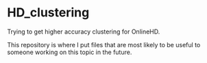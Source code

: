 # HD_clustering
Trying to get higher accuracy clustering for OnlineHD.

This repository is where I put files that are most likely to be useful to someone working on this topic in the future. 
